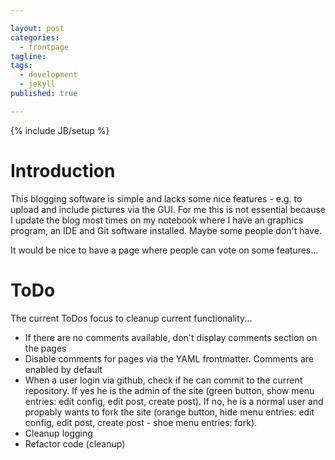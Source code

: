 ```yaml
---

layout: post
categories: 
  - frontpage
tagline: 
tags: 
  - development
  - jekyll
published: true

---
```


{% include JB/setup %}

# Introduction
This blogging software is simple and lacks some nice features - e.g. to upload and include pictures via the GUI. For me this is not essential because I update the blog most times on my notebook where I have an graphics program, an IDE and Git software installed. Maybe some people don't have.

It would be nice to have a page where people can vote on some features...

# ToDo
The current ToDos focus to cleanup current functionality...

* If there are no comments available, don't display comments section on the pages
* Disable comments for pages via the YAML frontmatter. Comments are enabled by default
* When a user login via github, check if he can commit to the current repository. If yes he is the admin of the site (green button, show menu entries: edit config, edit post, create post). If no, he is a normal user and propably wants to fork the site (orange button, hide menu entries: edit config, edit post, create post - shoe menu entries: fork).
* Cleanup logging
* Refactor code (cleanup)